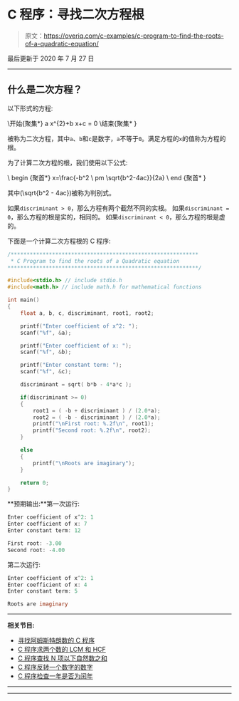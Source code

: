 # C 程序：寻找二次方程根

> 原文：<https://overiq.com/c-examples/c-program-to-find-the-roots-of-a-quadratic-equation/>

最后更新于 2020 年 7 月 27 日

* * *

## 什么是二次方程？

以下形式的方程:

\开始{聚集*}
a x^{2}+b x+c = 0
\结束{聚集* }

被称为二次方程，其中`a`、`b`和`c`是数字，`a`不等于`0`。满足方程的`x`的值称为方程的根。

为了计算二次方程的根，我们使用以下公式:

\ begin {聚首*}
x=\frac{-b^2 \ pm \sqrt{b^2-4ac}}{2a}
\ end {聚首* }

其中\(\sqrt{b^2 - 4ac}\)被称为判别式。

如果`discriminant > 0`，那么方程有两个截然不同的实根。
如果`discriminant = 0`，那么方程的根是实的，相同的。
如果`discriminant < 0`，那么方程的根是虚的。

下面是一个计算二次方程根的 C 程序:

```c
/***********************************************************
 * C Program to find the roots of a Quadratic equation
************************************************************/

#include<stdio.h> // include stdio.h
#include<math.h> // include math.h for mathematical functions

int main() 
{
    float a, b, c, discriminant, root1, root2;    

    printf("Enter coefficient of x^2: ");
    scanf("%f", &a);

    printf("Enter coefficient of x: ");
    scanf("%f", &b);

    printf("Enter constant term: ");
    scanf("%f", &c);

    discriminant = sqrt( b*b - 4*a*c );        

    if(discriminant >= 0)
    {
        root1 = ( -b + discriminant ) / (2.0*a);
        root2 = ( -b - discriminant ) / (2.0*a);
        printf("\nFirst root: %.2f\n", root1);
        printf("Second root: %.2f\n", root2);
    }

    else
    {
        printf("\nRoots are imaginary");
    }

    return 0;
}

```

**预期输出:**第一次运行:

```c
Enter coefficient of x^2: 1
Enter coefficient of x: 7
Enter constant term: 12

First root: -3.00
Second root: -4.00

```

第二次运行:

```c
Enter coefficient of x^2: 1
Enter coefficient of x: 4
Enter constant term: 5

Roots are imaginary

```

* * *

**相关节目:**

*   [寻找阿姆斯特朗数的 C 程序](/c-examples/c-program-to-find-armstrong-numbers/)
*   [C 程序求两个数的 LCM 和 HCF](/c-examples/c-program-to-find-lcm-and-hcf-of-two-numbers/)
*   [C 程序查找 N 项以下自然数之和](/c-examples/c-program-to-find-the-sum-of-natural-numbers-upto-n-terms/)
*   [C 程序反转一个数字的数字](/c-examples/c-program-to-reverse-the-digits-of-a-number/)
*   [C 程序检查一年是否为闰年](/c-examples/c-program-to-check-whether-a-year-is-a-leap-year/)

* * *

* * *